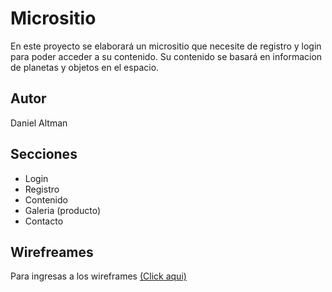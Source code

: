 # Micrositio

En este proyecto se elaborará un micrositio que necesite de registro y login para poder acceder a su contenido. 
Su contenido se basará en informacion  de planetas y objetos en el espacio.

## Autor
Daniel Altman

## Secciones
* Login
* Registro
* Contenido
* Galeria (producto)
* Contacto
## Wirefreames
Para ingresas a los wireframes [(Click aqui)](https://github.com/darango401/Plataformas-de-Programacion/tree/master/Wireframes)
